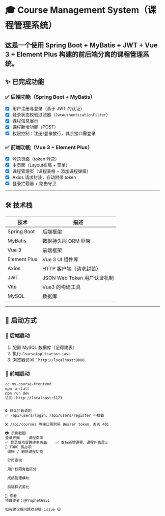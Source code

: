 # 🎓 Course Management System（课程管理系统）

这是一个使用 **Spring Boot + MyBatis + JWT + Vue 3 + Element Plus** 构建的前后端分离的课程管理系统。
---

## ✨ 已完成功能

### ✅ 后端功能（Spring Boot + MyBatis）

- [x] 用户注册与登录（基于 JWT 的认证）
- [x] 登录状态校验过滤器（`JwtAuthenticationFilter`）
- [x] 课程信息展示
- [x] 课程新增功能（POST）
- [x] 权限控制：注册/登录放行，其余接口需登录

### ✅ 前端功能（Vue 3 + Element Plus）

- [x] 登录页面（token 登录）
- [x] 主页面（Layout布局 + 菜单）
- [x] 课程管理页（课程表格 + 添加课程弹窗）
- [x] Axios 请求封装，自动附带 token
- [x] 登录拦截器 + 路由守卫

---

## 🛠 技术栈

| 技术       | 描述                         |
|------------|------------------------------|
| Spring Boot | 后端框架                     |
| MyBatis     | 数据持久层 ORM 框架          |
| Vue 3       | 前端框架                     |
| Element Plus| Vue 3 UI 组件库             |
| Axios       | HTTP 客户端（请求封装）      |
| JWT         | JSON Web Token 用户认证机制  |
| Vite        | Vue3 的构建工具              |
| MySQL       | 数据库                       |

---

## 🚀 启动方式

### 🔹 后端启动

1. 配置 MySQL 数据库（记得建表）
2. 执行 `CourseApplication.java`
3. 浏览器访问：`http://localhost:8080`

### 🔹 前端启动

```bash
cd my-course-frontend
npm install
npm run dev
访问：http://localhost:5173


🔒 默认拦截说明
✅ /api/users/login、/api/users/register 不拦截

❌ /api/courses 等接口需附带 Bearer token，否则 401

📷 示例截图
登录界面	课程页面
✅ 登录成功后跳转主页面	✅ 支持新增课程，课程列表展示
🧩 TODO 待办项
 编辑 / 删除课程功能

 分页查询

 用户权限角色区分

 成绩管理模块

 前端样式美化

📄 作者
项目作者：@Prophet6851

如有建议或问题欢迎提 issue 😄
